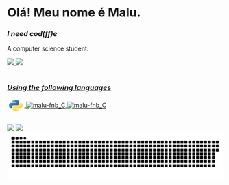 # Olá! Meu nome é Malu.

<head><i><h3>
  I need cod(ff)e
</h3></i></head>
<p>

A computer science student.

<div>
  <a href="(https://github.com/malu-fnb)">
  <img allign = "center "height="150em" src="https://github-readme-stats.vercel.app/api?username=malu-fnb&show_icons=true&theme=neon&include_all_commits=true&count_private=true"/>
 
   <img allign="center" height="150em" src="https://github-readme-stats.vercel.app/api/top-langs/?username=malu-fnb&layout=compact&langs_count=16&theme=neon"/>
  
  <div style="display: inline_block"><br>
<head><i><h3>
  Using the following languages
</h3></i></head>
<p>
    
<img align="center" alt="malu-fnb_python" height="30" width="40" src="https://raw.githubusercontent.com/devicons/devicon/master/icons/python/python-original.svg">
<img align="center" alt="malu-fnb_C" height="30" width="40" src="https://cdn.jsdelivr.net/gh/devicons/devicon/icons/c/c-original.svg">
<img align="center" alt="malu-fnb_C" height="30" width="40" src="https://icongr.am/devicon/java-original-wordmark.svg?size=105&color=currentColor">

  
  ##
 
<div> 
  <a href = "mailto:malufnbS@gmail.com"><img src="https://img.shields.io/badge/-Gmail-%23333?style=for-the-badge&logo=gmail&logoColor=white" target="_blank"></a>
   <a href="https://www.linkedin.com/in/malu-de-faria-neves-bezerra-8a502126a/" target="_blank"><img src="https://img.shields.io/badge/-LinkedIn-%230077B5?style=for-the-badge&logo=linkedin&logoColor=white" target="_blank"></a> 

<picture>
  <source media="(prefers-color-scheme: dark)" srcset="https://raw.githubusercontent.com/malu-fnb/malu-fnb/output/github-contribution-grid-snake-dark.svg">
  <source media="(prefers-color-scheme: light)" srcset="https://raw.githubusercontent.com/malu-fnb/malu-fnb/output/github-contribution-grid-snake.svg">
  <img alt="github contribution grid snake animation" src="https://raw.githubusercontent.com/malu-fnb/malu-fnb/output/github-contribution-grid-snake.svg">
</picture>
  
</div>

##
